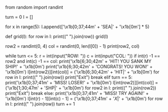 from random import randint

turn = 0
l = []

for x in range(5):
    l.append(['\x1b[0;37;44m' + 'SEA|' + '\x1b[0m'] * 5)

def grid(l):
    for row in l: 
        print((" ").join(row))
grid(l)

row2 = randint(0, 4)
col = randint(0, len(l[0]) - 1)
print(row2, col)

while turn <= 5:
    r = int(input("ROW: "))
    c = int(input("COL: "))
    if int(r) -1 == row2 and int(c) -1 == col:
        print('\x1b[6;30;42m' + 'HIT! YOU SANK MY SHIP!' + '\x1b[0m')
        print('\x1b[6;30;42m' + 'CONGRATS! YOU WON!' + '\x1b[0m')
        l[int(row2)][int(col)] = ('\x1b[6;30;42m' + 'HIT|' + '\x1b[0m')
        for row in l:
            print((" ").join(row))
        print("Exit")
        break
    elif turn == 5:
        print('\x1b[0;37;41m' + 'MISS! LOSER!' + '\x1b[0m')
        l[int(row2)][int(col)] = ('\x1b[1;30;47m' + 'SHP|' + '\x1b[0m')
        for row2 in l: 
            print((" ").join(row2))
        print("Exit")
        break
    else:
        print('\x1b[0;37;41m' + 'MISS! TRY AGAIN!' + '\x1b[0m')
        l[int(r) - 1][int(c) - 1] = ('\x1b[0;37;41m' + '_X_|' + '\x1b[0m')
        for row in l:
            print((" ").join(row))
        turn += 1
